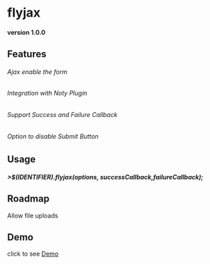 # flyjax
#### version 1.0.0

## Features
###### Ajax enable the form
###### Integration with Noty Plugin
###### Support Success and Failure Callback
###### Option to disable Submit Button

## Usage
##### >$(IDENTIFIER).flyjax(options, successCallback,failureCallback);

## Roadmap
Allow file uploads

## Demo
click to see <a href="">Demo</a>
					
